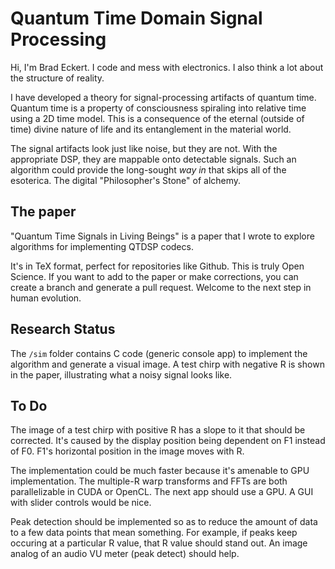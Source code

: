 # Quantum Time Domain Signal Processing

Hi, I'm Brad Eckert. I code and mess with electronics.
I also think a lot about the structure of reality.

I have developed a theory for signal-processing artifacts of quantum time.
Quantum time is a property of consciousness spiraling into relative time using
a 2D time model.
This is a consequence of the eternal (outside of time) divine nature of life
and its entanglement in the material world.

The signal artifacts look just like noise, but they are not.
With the appropriate DSP, they are mappable onto detectable signals.
Such an algorithm could provide the long-sought *way in* that skips all of the esoterica.
The digital "Philosopher's Stone" of alchemy.

## The paper

"Quantum Time Signals in Living Beings" is a paper that I wrote to explore
algorithms for implementing QTDSP codecs.

It's in TeX format, perfect for repositories like Github. This is truly Open Science.
If you want to add to the paper or make corrections,
you can create a branch and generate a pull request.
Welcome to the next step in human evolution.

## Research Status

The `/sim` folder contains C code (generic console app) to implement
the algorithm and generate a visual image.
A test chirp with negative R is shown in the paper, illustrating what a noisy signal looks like.

## To Do

The image of a test chirp with positive R has a slope to it that should be corrected.
It's caused by the display position being dependent on F1 instead of F0.
F1's horizontal position in the image moves with R.

The implementation could be much faster because it's amenable to GPU implementation.
The multiple-R warp transforms and FFTs are both parallelizable in CUDA or OpenCL.
The next app should use a GPU. A GUI with slider controls would be nice.

Peak detection should be implemented so as to reduce the amount of data to
a few data points that mean something.
For example, if peaks keep occuring at a particular R value, that R value should stand out.
An image analog of an audio VU meter (peak detect) should help.
